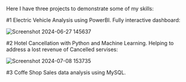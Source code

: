 Here I have three projects to demonstrate some of my skills:


#1 Electric Vehicle Analysis using PowerBI.
Fully interactive dashboard:

![Screenshot 2024-06-27 145637](https://github.com/boprosv/BP-portfolio/assets/118841138/a7bf98bc-41c2-4f70-ad87-6d23a184cacc)


#2 Hotel Cancellation with Python and Machine Learning.
Helping to address a lost revenue of Cancelled servises:

![Screenshot 2024-07-08 153735](https://github.com/boprosv/BP-portfolio/assets/118841138/6b358d13-82f6-4832-9142-12402054707a)


#3 Coffe Shop Sales data analysis using MySQL.



